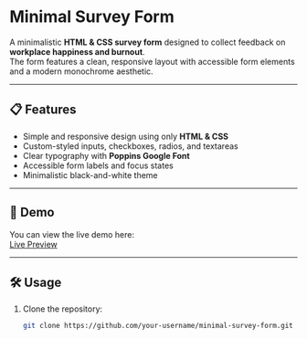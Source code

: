 # Minimal Survey Form

A minimalistic **HTML & CSS survey form** designed to collect feedback on **workplace happiness and burnout**.  
The form features a clean, responsive layout with accessible form elements and a modern monochrome aesthetic.

---

## 📋 Features
- Simple and responsive design using only **HTML & CSS**
- Custom-styled inputs, checkboxes, radios, and textareas
- Clear typography with **Poppins Google Font**
- Accessible form labels and focus states
- Minimalistic black-and-white theme

---

## 🚀 Demo
You can view the live demo here:  
[Live Preview](https://ainycodes07.github.io/minimal-survey-form/)

---

## 🛠️ Usage
1. Clone the repository:
   ```bash
   git clone https://github.com/your-username/minimal-survey-form.git
